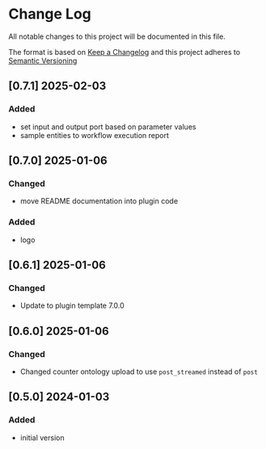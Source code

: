 # Change Log

All notable changes to this project will be documented in this file.

The format is based on [Keep a Changelog](http://keepachangelog.com/) and this project adheres to [Semantic Versioning](https://semver.org/)

## [0.7.1] 2025-02-03

### Added

- set input and output port based on parameter values
- sample entities to workflow execution report

## [0.7.0] 2025-01-06

### Changed

- move README documentation into plugin code

### Added

- logo


## [0.6.1] 2025-01-06

### Changed

- Update to plugin template 7.0.0


## [0.6.0] 2025-01-06

### Changed

- Changed counter ontology upload to use `post_streamed` instead of `post`


## [0.5.0] 2024-01-03

### Added

- initial version

